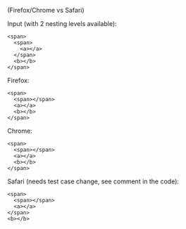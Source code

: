 (Firefox/Chrome vs Safari)

Input (with 2 nesting levels available):
```
<span>
  <span>
    <a></a>
  </span>
  <b></b>
</span>
```

Firefox:
```
<span>
  <span></span>
  <a></a>
  <b></b>
</span>
```

Chrome:
```
<span>
  <span></span>
  <a></a>
  <b></b>
</span>
```

Safari (needs test case change, see comment in the code):
```
<span>
  <span></span>
  <a></a>
</span>
<b></b>
```